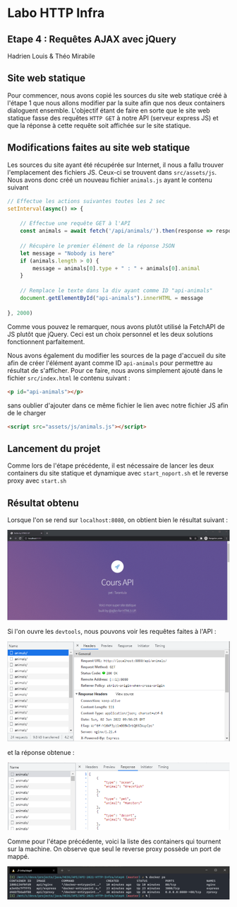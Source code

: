 # Labo HTTP Infra

## Etape 4 : Requêtes AJAX avec jQuery

Hadrien Louis & Théo Mirabile

## Site web statique

Pour commencer, nous avons copié les sources du site web statique créé à l'étape 1 que nous allons modifier par la suite afin que nos deux containers dialoguent ensemble. L'objectif étant de faire en sorte que le site web statique fasse des requêtes `HTTP GET` à notre API (serveur express JS) et que la réponse à cette requête soit affichée sur le site statique.

## Modifications faites au site web statique

Les sources du site ayant été récupérée sur Internet, il nous a fallu trouver l'emplacement des fichiers JS. Ceux-ci se trouvent dans `src/assets/js`. Nous avons donc créé un nouveau fichier `animals.js` ayant le contenu suivant

```js
// Effectue les actions suivantes toutes les 2 sec
setInterval(async() => {

    // Effectue une requête GET à l'API
    const animals = await fetch('/api/animals/').then(response => response.json());
    
    // Récupère le premier élément de la réponse JSON
    let message = "Nobody is here"
    if (animals.length > 0) {
        message = animals[0].type + " : " + animals[0].animal
    }

    // Remplace le texte dans la div ayant comme ID "api-animals"
    document.getElementById("api-animals").innerHTML = message

}, 2000)
```

Comme vous pouvez le remarquer, nous avons plutôt utilisé la FetchAPI de JS plutôt que jQuery. Ceci est un choix personnel et les deux solutions fonctionnent parfaitement.

Nous avons également du modifier les sources de la page d'accueil du site afin de créer l'élément ayant comme ID `api-animals` pour permettre au résultat de s'afficher. Pour ce faire, nous avons simplement ajouté dans le fichier `src/index.html` le contenu suivant :

```html
<p id="api-animals"></p>
```

sans oublier d'ajouter dans ce même fichier le lien avec notre fichier JS afin de le charger

```html
<script src="assets/js/animals.js"></script>
```

## Lancement du projet

Comme lors de l'étape précédente, il est nécessaire de lancer les deux containers du site statique et dynamique avec `start_noport.sh` et le reverse proxy avec `start.sh`

## Résultat obtenu

Lorsque l'on se rend sur `localhost:8080`, on  obtient bien le résultat suivant :

![Résultat 1](figures/animation.gif)

Si l'on ouvre les `devtools`, nous pouvons voir les requêtes faites à l'API :

![Résultat 2](figures/http_response.png)

et la réponse obtenue :

![Résultat 3](figures/http_response_2.png)

Comme pour l'étape précédente, voici la liste des containers qui tournent sur la machine. On observe que seul le reverse proxy possède un port de mappé.

![Résultat 4](figures/docker_container.png)